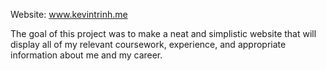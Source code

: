 
Website: www.kevintrinh.me

The goal of this project was to make a neat and simplistic website that will display
all of my relevant coursework, experience, and appropriate information about me and
my career.
